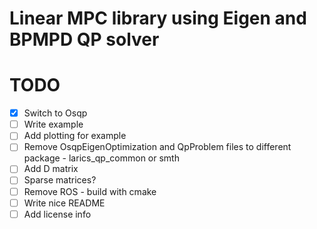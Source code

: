 # Linear MPC library using Eigen and BPMPD QP solver


# TODO
- [x] Switch to Osqp
- [ ] Write example
- [ ] Add plotting for example
- [ ] Remove OsqpEigenOptimization and QpProblem files to different package - larics_qp_common or smth
- [ ] Add D matrix
- [ ] Sparse matrices?
- [ ] Remove ROS - build with cmake
- [ ] Write nice README
- [ ] Add license info